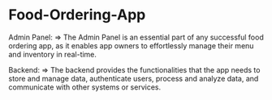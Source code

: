 # Food-Ordering-App

Admin Panel:
=> The Admin Panel is an essential part of any successful food ordering app, as it enables app owners to effortlessly manage their menu and inventory in real-time. 

Backend:
=> The backend provides the functionalities that the app needs to store and manage data, authenticate users, process and analyze data, and communicate with other systems or services.
